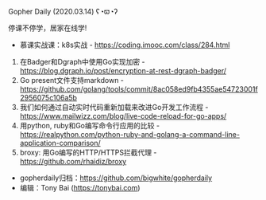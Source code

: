 Gopher Daily (2020.03.14) ʕ◔ϖ◔ʔ

停课不停学，居家在线学! 
* 慕课实战课：k8s实战 - https://coding.imooc.com/class/284.html

1. 在Badger和Dgraph中使用Go实现加密 - https://blog.dgraph.io/post/encryption-at-rest-dgraph-badger/
2. Go present文件支持markdown - https://github.com/golang/tools/commit/8ac058ed9fb4355ae54723001f2956075c106a5b
3. 我们如何通过自动实时代码重新加载来改进Go开发工作流程 - https://www.mailwizz.com/blog/live-code-reload-for-go-apps/
4. 用python, ruby和Go编写命令行应用的比较 - https://realpython.com/python-ruby-and-golang-a-command-line-application-comparison/
5. broxy: 用Go编写的HTTP/HTTPS拦截代理 - https://github.com/rhaidiz/broxy
 
* gopherdaily归档：https://github.com/bigwhite/gopherdaily
* 编辑：Tony Bai (https://tonybai.com)

